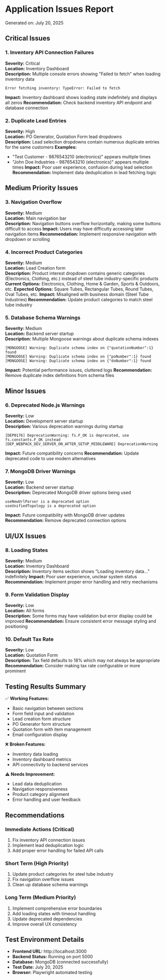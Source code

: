 # Application Issues Report

Generated on: July 20, 2025

## Critical Issues

### 1. Inventory API Connection Failures
**Severity:** Critical  
**Location:** Inventory Dashboard  
**Description:** Multiple console errors showing "Failed to fetch" when loading inventory data
```
Error fetching inventory: TypeError: Failed to fetch
```
**Impact:** Inventory dashboard shows loading state indefinitely and displays all zeros
**Recommendation:** Check backend inventory API endpoint and database connection

### 2. Duplicate Lead Entries
**Severity:** High  
**Location:** PO Generator, Quotation Form lead dropdowns  
**Description:** Lead selection dropdowns contain numerous duplicate entries for the same customers
**Examples:**
- "Test Customer - 9876543210 (electronics)" appears multiple times
- "John Doe Industries - 9876543210 (electronics)" appears multiple times
**Impact:** Poor user experience, confusion during lead selection
**Recommendation:** Implement data deduplication in lead fetching logic

## Medium Priority Issues

### 3. Navigation Overflow
**Severity:** Medium  
**Location:** Main navigation bar  
**Description:** Navigation buttons overflow horizontally, making some buttons difficult to access
**Impact:** Users may have difficulty accessing later navigation items
**Recommendation:** Implement responsive navigation with dropdown or scrolling

### 4. Incorrect Product Categories
**Severity:** Medium  
**Location:** Lead Creation form  
**Description:** Product interest dropdown contains generic categories (Electronics, Clothing, etc.) instead of steel tube industry-specific products
**Current Options:** Electronics, Clothing, Home & Garden, Sports & Outdoors, etc.
**Expected Options:** Square Tubes, Rectangular Tubes, Round Tubes, Oval Tubes, etc.
**Impact:** Misaligned with business domain (Steel Tube Industries)
**Recommendation:** Update product categories to match steel tube industry

### 5. Database Schema Warnings
**Severity:** Medium  
**Location:** Backend server startup  
**Description:** Multiple Mongoose warnings about duplicate schema indexes
```
[MONGOOSE] Warning: Duplicate schema index on {"quotationNumber":1} found
[MONGOOSE] Warning: Duplicate schema index on {"poNumber":1} found
[MONGOOSE] Warning: Duplicate schema index on {"doNumber":1} found
```
**Impact:** Potential performance issues, cluttered logs
**Recommendation:** Remove duplicate index definitions from schema files

## Minor Issues

### 6. Deprecated Node.js Warnings
**Severity:** Low  
**Location:** Development server startup  
**Description:** Various deprecation warnings during startup
```
[DEP0176] DeprecationWarning: fs.F_OK is deprecated, use fs.constants.F_OK instead
[DEP_WEBPACK_DEV_SERVER_ON_AFTER_SETUP_MIDDLEWARE] DeprecationWarning
```
**Impact:** Future compatibility concerns
**Recommendation:** Update deprecated code to use modern alternatives

### 7. MongoDB Driver Warnings
**Severity:** Low  
**Location:** Backend server startup  
**Description:** Deprecated MongoDB driver options being used
```
useNewUrlParser is a deprecated option
useUnifiedTopology is a deprecated option
```
**Impact:** Future compatibility with MongoDB driver updates
**Recommendation:** Remove deprecated connection options

## UI/UX Issues

### 8. Loading States
**Severity:** Medium  
**Location:** Inventory Dashboard  
**Description:** Inventory items section shows "Loading inventory data..." indefinitely
**Impact:** Poor user experience, unclear system status
**Recommendation:** Implement proper error handling and retry mechanisms

### 9. Form Validation Display
**Severity:** Low  
**Location:** All forms  
**Description:** Some forms may have validation but error display could be improved
**Recommendation:** Ensure consistent error message styling and positioning

### 10. Default Tax Rate
**Severity:** Low  
**Location:** Quotation Form  
**Description:** Tax field defaults to 18% which may not always be appropriate
**Recommendation:** Consider making tax rate configurable or more prominent

## Testing Results Summary

✅ **Working Features:**
- Basic navigation between sections
- Form field input and validation
- Lead creation form structure
- PO Generator form structure
- Quotation form with item management
- Email configuration display

❌ **Broken Features:**
- Inventory data loading
- Inventory dashboard metrics
- API connectivity to backend services

⚠️ **Needs Improvement:**
- Lead data deduplication
- Navigation responsiveness
- Product category alignment
- Error handling and user feedback

## Recommendations

### Immediate Actions (Critical)
1. Fix inventory API connection issues
2. Implement lead deduplication logic
3. Add proper error handling for failed API calls

### Short Term (High Priority)
1. Update product categories for steel tube industry
2. Fix navigation overflow issues
3. Clean up database schema warnings

### Long Term (Medium Priority)
1. Implement comprehensive error boundaries
2. Add loading states with timeout handling
3. Update deprecated dependencies
4. Improve overall UX consistency

## Test Environment Details
- **Frontend URL:** http://localhost:3000
- **Backend Status:** Running on port 5000
- **Database:** MongoDB (connected successfully)
- **Test Date:** July 20, 2025
- **Browser:** Playwright automated testing